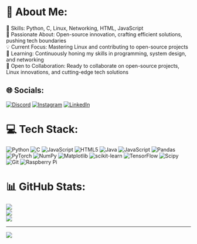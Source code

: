 # 💫 About Me:
🔧 Skills: Python, C, Linux, Networking, HTML, JavaScript <br>🚀 Passionate About: Open-source innovation, crafting efficient solutions, pushing tech boundaries<br> 💡 Current Focus: Mastering Linux and contributing to open-source projects <br>🌱 Learning: Continuously honing my skills in programming, system design, and networking<br> 🤝 Open to Collaboration: Ready to collaborate on open-source projects, Linux innovations, and cutting-edge tech solutions


## 🌐 Socials:
[![Discord](https://img.shields.io/badge/Discord-%237289DA.svg?logo=discord&logoColor=white)](https://discord.gg/http://discordapp.com/users/830986280128872508) [![Instagram](https://img.shields.io/badge/Instagram-%23E4405F.svg?logo=Instagram&logoColor=white)](https://instagram.com/nxrnoob) [![LinkedIn](https://img.shields.io/badge/LinkedIn-%230077B5.svg?logo=linkedin&logoColor=white)](https://linkedin.com/in/https://www.linkedin.com/in/subash-gs-7841392a1?utm_source=share&utm_campaign=share_via&utm_content=profile&utm_medium=android_app) 

# 💻 Tech Stack:
![Python](https://img.shields.io/badge/python-3670A0?style=for-the-badge&logo=python&logoColor=ffdd54) ![C](https://img.shields.io/badge/c-%2300599C.svg?style=for-the-badge&logo=c&logoColor=white) ![JavaScript](https://img.shields.io/badge/javascript-%23323330.svg?style=for-the-badge&logo=javascript&logoColor=%23F7DF1E) ![HTML5](https://img.shields.io/badge/html5-%23E34F26.svg?style=for-the-badge&logo=html5&logoColor=white) ![Java](https://img.shields.io/badge/java-%23ED8B00.svg?style=for-the-badge&logo=openjdk&logoColor=white) ![JavaScript](https://img.shields.io/badge/javascript-%23323330.svg?style=for-the-badge&logo=javascript&logoColor=%23F7DF1E) ![Pandas](https://img.shields.io/badge/pandas-%23150458.svg?style=for-the-badge&logo=pandas&logoColor=white) ![PyTorch](https://img.shields.io/badge/PyTorch-%23EE4C2C.svg?style=for-the-badge&logo=PyTorch&logoColor=white) ![NumPy](https://img.shields.io/badge/numpy-%23013243.svg?style=for-the-badge&logo=numpy&logoColor=white) ![Matplotlib](https://img.shields.io/badge/Matplotlib-%23ffffff.svg?style=for-the-badge&logo=Matplotlib&logoColor=black) ![scikit-learn](https://img.shields.io/badge/scikit--learn-%23F7931E.svg?style=for-the-badge&logo=scikit-learn&logoColor=white) ![TensorFlow](https://img.shields.io/badge/TensorFlow-%23FF6F00.svg?style=for-the-badge&logo=TensorFlow&logoColor=white) ![Scipy](https://img.shields.io/badge/SciPy-%230C55A5.svg?style=for-the-badge&logo=scipy&logoColor=%white) ![Git](https://img.shields.io/badge/git-%23F05033.svg?style=for-the-badge&logo=git&logoColor=white) ![Raspberry Pi](https://img.shields.io/badge/-RaspberryPi-C51A4A?style=for-the-badge&logo=Raspberry-Pi)
# 📊 GitHub Stats:
![](https://github-readme-stats.vercel.app/api?username=Nxrnoob&theme=dark&hide_border=false&include_all_commits=false&count_private=false)<br/>
![](https://github-readme-streak-stats.herokuapp.com/?user=Nxrnoob&theme=dark&hide_border=false)<br/>
![](https://github-readme-stats.vercel.app/api/top-langs/?username=Nxrnoob&theme=dark&hide_border=false&include_all_commits=false&count_private=false&layout=compact)

---
[![](https://visitcount.itsvg.in/api?id=Nxrnoob&icon=0&color=0)](https://visitcount.itsvg.in)

<!-- Proudly created with GPRM ( https://gprm.itsvg.in ) -->
